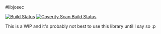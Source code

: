 #libjosec

[![Build Status](https://travis-ci.org/cryptotronix/jose-c.png)](https://travis-ci.org/cryptotronix/jose-c)
<a href="https://scan.coverity.com/projects/4903">
  <img alt="Coverity Scan Build Status"
       src="https://scan.coverity.com/projects/4903/badge.svg"/>
</a>


This is a WIP and it's probably not best to use this library until I
say so :p

